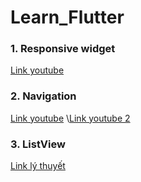 # Learn_Flutter
### **1. Responsive widget**
[Link youtube](http://https://www.youtube.com/watch?v=MrPJBAOzKTQ)
### **2. Navigation**
[Link youtube](https://www.youtube.com/watch?v=hgNNLIpO5AM)
\\[Link youtube 2](https://www.youtube.com/watch?v=nyvwx7o277U)
### **3. ListView**
[Link lý thuyết](https://viblo.asia/p/flutter-listview-va-scrollphysics-mot-cai-nhin-chi-tiet-3P0lP07mlox)
